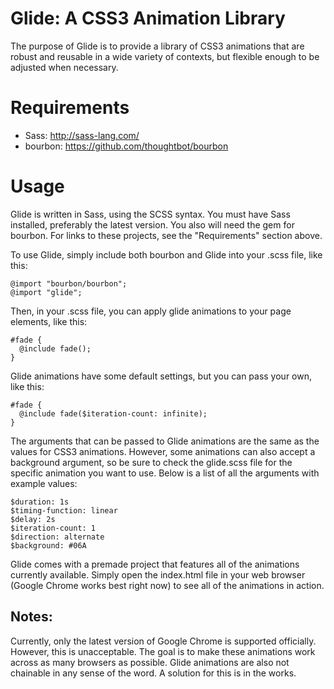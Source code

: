 # Glide: A CSS3 Animation Library

The purpose of Glide is to provide a library of CSS3 animations that are robust and reusable in a wide variety of contexts, but flexible enough to be adjusted when necessary.

# Requirements

- Sass: http://sass-lang.com/
- bourbon: https://github.com/thoughtbot/bourbon

# Usage

Glide is written in Sass, using the SCSS syntax. You must have Sass installed, preferably the latest version. You also will need the gem for bourbon. For links to these projects, see the "Requirements" section above.

To use Glide, simply include both bourbon and Glide into your .scss file, like this:

    @import "bourbon/bourbon";
    @import "glide";

Then, in your .scss file, you can apply glide animations to your page elements, like this:

    #fade {
      @include fade();
    }

Glide animations have some default settings, but you can pass your own, like this:

    #fade {
      @include fade($iteration-count: infinite);
    }

The arguments that can be passed to Glide animations are the same as the values for CSS3 animations. However, some animations can also accept a background argument, so be sure to check the glide.scss file for the specific animation you want to use. Below is a list of all the arguments with example values:

    $duration: 1s
    $timing-function: linear
    $delay: 2s
    $iteration-count: 1
    $direction: alternate
    $background: #06A

Glide comes with a premade project that features all of the animations currently available. Simply open the index.html file in your web browser (Google Chrome works best right now) to see all of the animations in action. 

## Notes:

Currently, only the latest version of Google Chrome is supported officially. However, this is unacceptable. The goal is to make these animations work across as many browsers as possible. Glide animations are also not chainable in any sense of the word. A solution for this is in the works.

